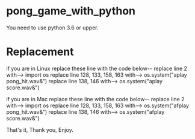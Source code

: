 # pong_game_with_python
You need to use python 3.6 or upper.

# Replacement
if you are in Linux replace these line with the code below--
replace line 2 with--> import os
replace line 128, 133, 158, 163 with--> os.system("aplay pong_hit.wav&")
replace line 138, 146 with--> os.system("aplay score.wav&")
    

if you are in Mac replace these line with the code below--
replace line 2 with--> import os
replace line 128, 133, 158, 163 with--> os.system("afplay pong_hit.wav&")
replace line 138, 146 with--> os.system("afplay score.wav&")
  
  
That's it, Thank you, Enjoy.
